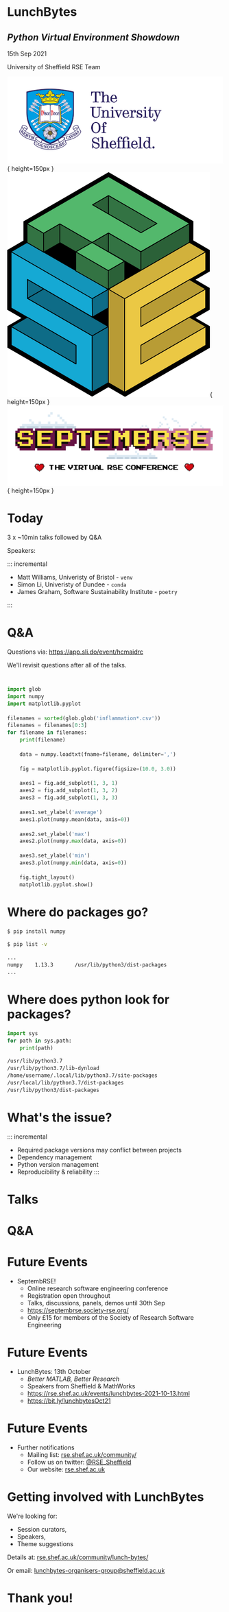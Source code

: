 # LunchBytes
## _Python Virtual Environment Showdown_
<style>
    .reveal h1 { font-size:2em; }
    .reveal h2 { font-size:1em; }
</style>

15th Sep 2021

University of Sheffield RSE Team

![](images/TUOS_PRIMARY_LOGO_FULL_COLOUR.png){ height=150px }
![](images/RSE_logo_blackborder.png){ height=150px }
![](images/septembRSE_official_banner_no_background_moved.png){ height=150px }

# Today

3 x ~10min talks followed by Q&A

Speakers:

::: incremental

* Matt Williams, Univeristy of Bristol - `venv`
* Simon Li, Univeristy of Dundee - `conda`
* James Graham, Software Sustainability Institute - `poetry`

:::


# Q&A

Questions via: <https://app.sli.do/event/hcmaidrc>

We'll revisit questions after all of the talks.


<!-- ::: incremental
* `python` is an extremely popular language in research
* imports libraries, modules, packages for additional functionality
* `pip` is a bundled program which installs packages
* `python` normally looks for imports system-wide
::: -->
#
```python
import glob
import numpy
import matplotlib.pyplot

filenames = sorted(glob.glob('inflammation*.csv'))
filenames = filenames[0:3]
for filename in filenames:
    print(filename)

    data = numpy.loadtxt(fname=filename, delimiter=',')

    fig = matplotlib.pyplot.figure(figsize=(10.0, 3.0))

    axes1 = fig.add_subplot(1, 3, 1)
    axes2 = fig.add_subplot(1, 3, 2)
    axes3 = fig.add_subplot(1, 3, 3)

    axes1.set_ylabel('average')
    axes1.plot(numpy.mean(data, axis=0))

    axes2.set_ylabel('max')
    axes2.plot(numpy.max(data, axis=0))

    axes3.set_ylabel('min')
    axes3.plot(numpy.min(data, axis=0))

    fig.tight_layout()
    matplotlib.pyplot.show()
```

# Where do packages go?
```bash
$ pip install numpy
```

```bash
$ pip list -v
```
```bash
...
numpy    1.13.3       /usr/lib/python3/dist-packages
...
```

# Where does python look for packages?
```python
import sys
for path in sys.path:
    print(path)
```
```bash
/usr/lib/python3.7
/usr/lib/python3.7/lib-dynload
/home/username/.local/lib/python3.7/site-packages
/usr/local/lib/python3.7/dist-packages
/usr/lib/python3/dist-packages
```

# What's the issue?
::: incremental
* Required package versions may conflict between projects
* Dependency management
* Python version management
* Reproducibility & reliability
:::

# Talks


# Q&A


# Future Events

* SeptembRSE!
    * Online research software engineering conference
    * Registration open throughout
    * Talks, discussions, panels, demos until 30th Sep
    * <https://septembrse.society-rse.org/>
    * Only £15 for members of the Society of Research Software Engineering


# Future Events

* LunchBytes: 13th October
    * _Better MATLAB, Better Research_
    * Speakers from Sheffield & MathWorks
    * <https://rse.shef.ac.uk/events/lunchbytes-2021-10-13.html>
    * <https://bit.ly/lunchbytesOct21>


# Future Events

* Further notifications
    * Mailing list: [rse.shef.ac.uk/community/](https://rse.shef.ac.uk/community/)
    * Follow us on twitter: [\@RSE_Sheffield](https://twitter.com/RSE_Sheffield)
    * Our website: [rse.shef.ac.uk](https://rse.shef.ac.uk/)


# Getting involved with LunchBytes

We're looking for:

* Session curators,
* Speakers,
* Theme suggestions

Details at: [rse.shef.ac.uk/community/lunch-bytes/](https://rse.shef.ac.uk/community/lunch-bytes/)

Or email: <lunchbytes-organisers-group@sheffield.ac.uk>

# Thank you!

